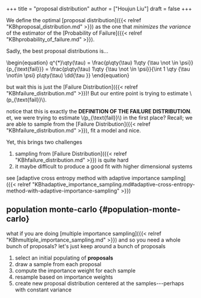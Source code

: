 +++
title = "proposal distribution"
author = ["Houjun Liu"]
draft = false
+++

We define the optimal [proposal distribution]({{< relref "KBhproposal_distribution.md" >}}) as the one that _minimizes the variance_ of the estimator of the [Probability of Failure]({{< relref "KBhprobability_of_failure.md" >}}).

Sadly, the best proposal distributions is...

\begin{equation}
q^{\*}\qty(\tau) = \frac{p\qty(\tau) 1\qty {\tau \not \in \psi}}{p\_{\text{fail}}} = \frac{p\qty(\tau) 1\qty {\tau \not \in \psi}}{\int 1 \qty {\tau \not\in  \psi} p\qty(\tau) \dd{\tau }}
\end{equation}

but wait this is just the [Failure Distribution]({{< relref "KBhfailure_distribution.md" >}})! But our entire point is trying to estimate \\(p\_{\text{fail}}\\).

notice that this is exactly the **DEFINITION OF THE FAILURE DISTRIBUTION**. et, we were trying to estimate \\(p\_{\text{fail}}\\) in the first place? Recall; we are able to sample from the [Failure Distribution]({{< relref "KBhfailure_distribution.md" >}}), fit a model and nice.

Yet, this brings two challenges

1.  sampling from [Failure Distribution]({{< relref "KBhfailure_distribution.md" >}}) is quite hard
2.  it maybe difficult to produce a good fit with higher dimensional systems

see [adaptive cross entropy method with adaptive importance sampling]({{< relref "KBhadaptive_importance_sampling.md#adaptive-cross-entropy-method-with-adaptive-importance-sampling" >}})


## population monte-carlo {#population-monte-carlo}

what if you are doing [multiple importance sampling]({{< relref "KBhmultiple_importance_sampling.md" >}}) and so you need a whole bunch of proposals? let's just keep around a bunch of proposals

1.  select an initial populating of **proposals**
2.  draw a sample from each proposal
3.  compute the importance weight for each sample
4.  resample based on importance weights
5.  create new proposal distribution centered at the samples---perhaps with constant variance
